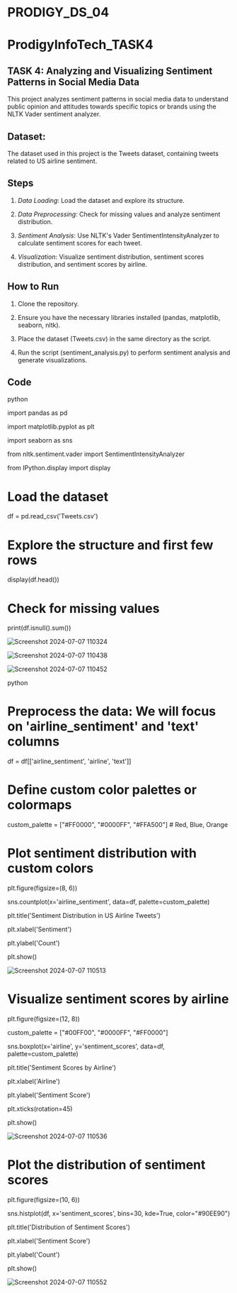 # PRODIGY_DS_04

# ProdigyInfoTech_TASK4

## TASK 4: Analyzing and Visualizing Sentiment Patterns in Social Media Data

This project analyzes sentiment patterns in social media data to understand public opinion and attitudes towards specific topics or brands using the NLTK Vader sentiment analyzer.

## Dataset:

The dataset used in this project is the Tweets dataset, containing tweets related to US airline sentiment.

## Steps

1. *Data Loading*: Load the dataset and explore its structure.
  
2. *Data Preprocessing*: Check for missing values and analyze sentiment distribution.
   
3. *Sentiment Analysis*: Use NLTK's Vader SentimentIntensityAnalyzer to calculate sentiment scores for each tweet.
   
4. *Visualization*: Visualize sentiment distribution, sentiment scores distribution, and sentiment scores by airline.

## How to Run

1. Clone the repository.
   
2. Ensure you have the necessary libraries installed (pandas, matplotlib, seaborn, nltk).
 
3. Place the dataset (Tweets.csv) in the same directory as the script.
 
4. Run the script (sentiment_analysis.py) to perform sentiment analysis and generate visualizations.

## Code

python

import pandas as pd

import matplotlib.pyplot as plt

import seaborn as sns

from nltk.sentiment.vader import SentimentIntensityAnalyzer

from IPython.display import display

# Load the dataset

df = pd.read_csv('Tweets.csv')

# Explore the structure and first few rows

display(df.head())

# Check for missing values

print(df.isnull().sum())

![Screenshot 2024-07-07 110324](https://github.com/Chilukuri-NeethuReddy/PRODIGY_DS_04/assets/174725064/70e0310d-051f-438e-b149-eb0b793b6683)

![Screenshot 2024-07-07 110438](https://github.com/Chilukuri-NeethuReddy/PRODIGY_DS_04/assets/174725064/10348037-4ac0-4e62-ba6a-2ee939cd533c)

![Screenshot 2024-07-07 110452](https://github.com/Chilukuri-NeethuReddy/PRODIGY_DS_04/assets/174725064/1570b1dc-51e4-40ef-90dd-d631b6232041)

python

# Preprocess the data: We will focus on 'airline_sentiment' and 'text' columns

df = df[['airline_sentiment', 'airline', 'text']]

# Define custom color palettes or colormaps

custom_palette = ["#FF0000", "#0000FF", "#FFA500"]  # Red, Blue, Orange

# Plot sentiment distribution with custom colors

plt.figure(figsize=(8, 6))

sns.countplot(x='airline_sentiment', data=df, palette=custom_palette)

plt.title('Sentiment Distribution in US Airline Tweets')

plt.xlabel('Sentiment')

plt.ylabel('Count')

plt.show()

![Screenshot 2024-07-07 110513](https://github.com/Chilukuri-NeethuReddy/PRODIGY_DS_04/assets/174725064/89522de6-a975-476e-aff3-5e5c58cae4f5)

# Visualize sentiment scores by airline

plt.figure(figsize=(12, 8))

custom_palette = ["#00FF00", "#0000FF", "#FF0000"] 

sns.boxplot(x='airline', y='sentiment_scores', data=df, palette=custom_palette)

plt.title('Sentiment Scores by Airline')

plt.xlabel('Airline')

plt.ylabel('Sentiment Score')

plt.xticks(rotation=45)

plt.show()

![Screenshot 2024-07-07 110536](https://github.com/Chilukuri-NeethuReddy/PRODIGY_DS_04/assets/174725064/9e1d53b4-d87d-40d0-b0ac-0210cc0bf9ff)

# Plot the distribution of sentiment scores

plt.figure(figsize=(10, 6))

sns.histplot(df, x='sentiment_scores', bins=30, kde=True, color="#90EE90")

plt.title('Distribution of Sentiment Scores')

plt.xlabel('Sentiment Score')

plt.ylabel('Count')

plt.show()

![Screenshot 2024-07-07 110552](https://github.com/Chilukuri-NeethuReddy/PRODIGY_DS_04/assets/174725064/6f441463-39ff-4912-a82d-87369cadcf7d)






